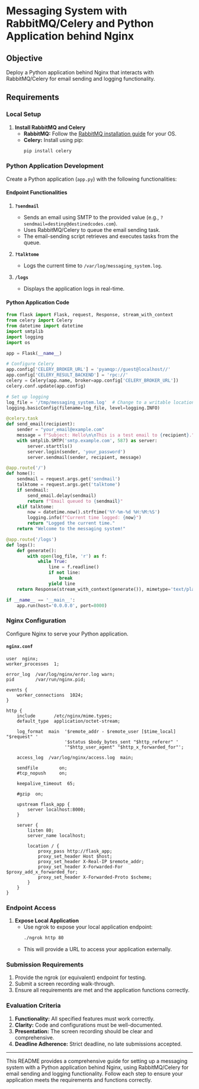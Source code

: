 # Messaging System with RabbitMQ/Celery and Python Application behind Nginx

## Objective
Deploy a Python application behind Nginx that interacts with RabbitMQ/Celery for email sending and logging functionality.

## Requirements

### Local Setup

1. **Install RabbitMQ and Celery**
   - **RabbitMQ:** Follow the [RabbitMQ installation guide](https://www.rabbitmq.com/download.html) for your OS.
   - **Celery:** Install using pip:
     ```sh
     pip install celery
     ```

### Python Application Development

Create a Python application (`app.py`) with the following functionalities:

#### Endpoint Functionalities

1. **`?sendmail`**
   - Sends an email using SMTP to the provided value (e.g., `?sendmail=destiny@destinedcodes.com`).
   - Uses RabbitMQ/Celery to queue the email sending task.
   - The email-sending script retrieves and executes tasks from the queue.

2. **`?talktome`**
   - Logs the current time to `/var/log/messaging_system.log`.

3. **`/logs`**
   - Displays the application logs in real-time.

#### Python Application Code
```python
from flask import Flask, request, Response, stream_with_context
from celery import Celery
from datetime import datetime
import smtplib
import logging
import os

app = Flask(__name__)

# Configure Celery
app.config['CELERY_BROKER_URL'] = 'pyamqp://guest@localhost//'
app.config['CELERY_RESULT_BACKEND'] = 'rpc://'
celery = Celery(app.name, broker=app.config['CELERY_BROKER_URL'])
celery.conf.update(app.config)

# Set up logging
log_file = '/tmp/messaging_system.log'  # Change to a writable location
logging.basicConfig(filename=log_file, level=logging.INFO)

@celery.task
def send_email(recipient):
    sender = "your_email@example.com"
    message = f"Subject: Hello\n\nThis is a test email to {recipient}."
    with smtplib.SMTP('smtp.example.com', 587) as server:
        server.starttls()
        server.login(sender, 'your_password')
        server.sendmail(sender, recipient, message)

@app.route('/')
def home():
    sendmail = request.args.get('sendmail')
    talktome = request.args.get('talktome')
    if sendmail:
        send_email.delay(sendmail)
        return f"Email queued to {sendmail}"
    elif talktome:
        now = datetime.now().strftime('%Y-%m-%d %H:%M:%S')
        logging.info(f"Current time logged: {now}")
        return "Logged the current time."
    return "Welcome to the messaging system!"

@app.route('/logs')
def logs():
    def generate():
        with open(log_file, 'r') as f:
            while True:
                line = f.readline()
                if not line:
                    break
                yield line
    return Response(stream_with_context(generate()), mimetype='text/plain')

if __name__ == '__main__':
    app.run(host='0.0.0.0', port=8000)
```

### Nginx Configuration

Configure Nginx to serve your Python application.

#### `nginx.conf`
```nginx
user  nginx;
worker_processes  1;

error_log  /var/log/nginx/error.log warn;
pid        /var/run/nginx.pid;

events {
    worker_connections  1024;
}

http {
    include       /etc/nginx/mime.types;
    default_type  application/octet-stream;

    log_format  main  '$remote_addr - $remote_user [$time_local] "$request" '
                      '$status $body_bytes_sent "$http_referer" '
                      '"$http_user_agent" "$http_x_forwarded_for"';

    access_log  /var/log/nginx/access.log  main;

    sendfile        on;
    #tcp_nopush     on;

    keepalive_timeout  65;

    #gzip  on;

    upstream flask_app {
        server localhost:8000;
    }

    server {
        listen 80;
        server_name localhost;

        location / {
            proxy_pass http://flask_app;
            proxy_set_header Host $host;
            proxy_set_header X-Real-IP $remote_addr;
            proxy_set_header X-Forwarded-For $proxy_add_x_forwarded_for;
            proxy_set_header X-Forwarded-Proto $scheme;
        }
    }
}
```

### Endpoint Access

1. **Expose Local Application**
   - Use ngrok to expose your local application endpoint:
     ```sh
     ./ngrok http 80
     ```
   - This will provide a URL to access your application externally.

### Submission Requirements

1. Provide the ngrok (or equivalent) endpoint for testing.
2. Submit a screen recording walk-through.
3. Ensure all requirements are met and the application functions correctly.

### Evaluation Criteria

1. **Functionality:** All specified features must work correctly.
2. **Clarity:** Code and configurations must be well-documented.
3. **Presentation:** The screen recording should be clear and comprehensive.
4. **Deadline Adherence:** Strict deadline, no late submissions accepted.

---

This README provides a comprehensive guide for setting up a messaging system with a Python application behind Nginx, using RabbitMQ/Celery for email sending and logging functionality. Follow each step to ensure your application meets the requirements and functions correctly.

